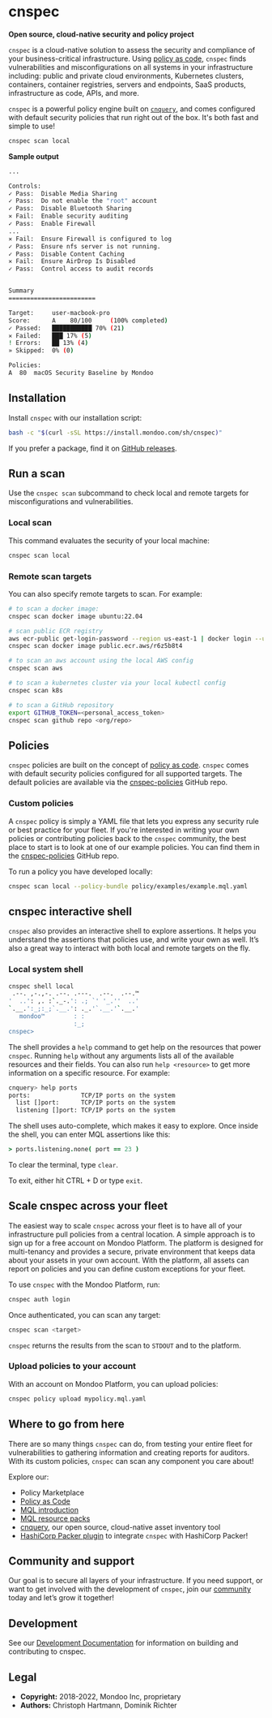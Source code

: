 # cnspec

**Open source, cloud-native security and policy project**

`cnspec` is a cloud-native solution to assess the security and compliance of your business-critical infrastructure. Using [policy as code](https://mondoo.com/policy-as-code/), `cnspec` finds vulnerabilities and misconfigurations on all systems in your infrastructure including: public and private cloud environments, Kubernetes clusters, containers, container registries, servers and endpoints, SaaS products, infrastructure as code, APIs, and more.

`cnspec` is a powerful policy engine built on [`cnquery`](https://github.com/mondoohq/cnquery), and comes configured with default security policies that run right out of the box. It's both fast and simple to use!

```bash
cnspec scan local
```

**Sample output**
```bash
...

Controls:
✓ Pass:  Disable Media Sharing
✓ Pass:  Do not enable the "root" account
✓ Pass:  Disable Bluetooth Sharing
✕ Fail:  Enable security auditing
✓ Pass:  Enable Firewall
...
✕ Fail:  Ensure Firewall is configured to log
✓ Pass:  Ensure nfs server is not running.
✓ Pass:  Disable Content Caching
✕ Fail:  Ensure AirDrop Is Disabled
✓ Pass:  Control access to audit records


Summary
========================

Target:     user-macbook-pro
Score:      A    80/100     (100% completed)
✓ Passed:   ███████████ 70% (21)
✕ Failed:   ███ 17% (5)
! Errors:   ██ 13% (4)
» Skipped:  0% (0)

Policies:
A  80  macOS Security Baseline by Mondoo
```

## Installation

Install `cnspec` with our installation script:

```bash
bash -c "$(curl -sSL https://install.mondoo.com/sh/cnspec)"
```

If you prefer a package, find it on [GitHub releases](https://github.com/mondoohq/cnspec/releases).


## Run a scan

Use the `cnspec scan` subcommand to check local and remote targets for misconfigurations and vulnerabilities.

### Local scan

This command evaluates the security of your local machine:

```bash
cnspec scan local
```

### Remote scan targets

You can also specify remote targets to scan. For example:

```bash
# to scan a docker image:
cnspec scan docker image ubuntu:22.04

# scan public ECR registry
aws ecr-public get-login-password --region us-east-1 | docker login --username AWS --password-stdin public.ecr.aws/r6z5b8t4
cnspec scan docker image public.ecr.aws/r6z5b8t4

# to scan an aws account using the local AWS config
cnspec scan aws

# to scan a kubernetes cluster via your local kubectl config
cnspec scan k8s

# to scan a GitHub repository
export GITHUB_TOKEN=<personal_access_token>
cnspec scan github repo <org/repo> 
```

## Policies

`cnspec` policies are built on the concept of [policy as code](https://mondoo.com/policy-as-code/). `cnspec` comes with default security policies configured for all supported targets. The default policies are available via the [cnspec-policies](https://github.com/mondoohq/cnspec-policies) GitHub repo.

### Custom policies

A `cnspec` policy is simply a YAML file that lets you express any security rule or best practice for your fleet. If you're interested in writing your own policies or contributing policies back to the `cnspec` community, the best place to start is to look at one of our example policies. You can find them in the [cnspec-policies](https://github.com/mondoohq/cnspec-policies) GitHub repo.

To run a policy you have developed locally:

```bash
cnspec scan local --policy-bundle policy/examples/example.mql.yaml
```

## cnspec interactive shell

`cnspec` also provides an interactive shell to explore assertions. It helps you understand the assertions that policies use, and write your own as well. It’s also a great way to interact with both local and remote targets on the fly.

### Local system shell

```bash
cnspec shell local
 .--. ,-.,-. .--. .---.  .--.  .--.™
'  ..': ,. :`._-.': .; `' '_.''  ..'
`.__.':_;:_;`.__.': ._.'`.__.'`.__.'
   mondoo™        : :
                  :_;
cnspec>
```

The shell provides a `help` command to get help on the resources that power `cnspec`. Running `help` without any arguments lists all of the available resources and their fields. You can also run `help <resource>` to get more information on a specific resource. For example:

```bash
cnquery> help ports
ports:              TCP/IP ports on the system
  list []port:      TCP/IP ports on the system
  listening []port: TCP/IP ports on the system
```

The shell uses auto-complete, which makes it easy to explore. Once inside the shell, you can enter MQL assertions like this:

```coffeescript
> ports.listening.none( port == 23 )
```

To clear the terminal, type `clear`. 

To exit, either hit CTRL + D or type `exit`.

## Scale cnspec across your fleet

The easiest way to scale `cnspec` across your fleet is to have all of your infrastructure pull policies from a central location. A simple approach is to sign up for a free account on Mondoo Platform. The platform is designed for multi-tenancy and provides a secure, private environment that keeps data about your assets in your own account. With the platform, all assets can report on policies and you can define custom exceptions for your fleet.

To use `cnspec` with the Mondoo Platform, run:

```bash
cnspec auth login
```

Once authenticated, you can scan any target:

```bash
cnspec scan <target>
```

`cnspec` returns the results from the scan to `STDOUT` and to the platform.

### Upload policies to your account

With an account on Mondoo Platform, you can upload policies:

```bash
cnspec policy upload mypolicy.mql.yaml
```

## Where to go from here

There are so many things `cnspec` can do, from testing your entire fleet for vulnerabilities to gathering information and creating reports for auditors. With its custom policies, `cnspec` can scan any component you care about!

Explore our:

- Policy Marketplace
- [Policy as Code](https://mondoo.com/docs/tutorials/mondoo/policy-as-code/)
- [MQL introduction](https://mondoohq.github.io/mql-intro/index.html)
- [MQL resource packs](https://mondoo.com/docs/references/mql/)
- [cnquery](https://github.com/mondoohq/cnquery), our open source, cloud-native asset inventory tool
- [HashiCorp Packer plugin](https://github.com/mondoohq/packer-plugin-mondoo) to integrate `cnspec` with HashiCorp Packer!

## Community and support

Our goal is to secure all layers of your infrastructure. If you need support, or want to get involved with the development of `cnspec`, join our [community](https://github.com/orgs/mondoohq/discussions) today and let’s grow it together!

## Development

See our [Development Documentation](docs/development.md) for information on building and contributing to cnspec.

## Legal

- **Copyright:** 2018-2022, Mondoo Inc, proprietary
- **Authors:** Christoph Hartmann, Dominik Richter
